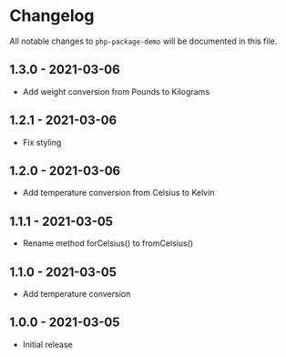 # Changelog

All notable changes to `php-package-demo` will be documented in this file.

## 1.3.0 - 2021-03-06

- Add weight conversion from Pounds to Kilograms

## 1.2.1 - 2021-03-06

- Fix styling

## 1.2.0 - 2021-03-06

- Add temperature conversion from Celsius to Kelvin

## 1.1.1 - 2021-03-05

- Rename method forCelsius() to fromCelsius()

## 1.1.0 - 2021-03-05

- Add temperature conversion

## 1.0.0 - 2021-03-05

- Initial release
